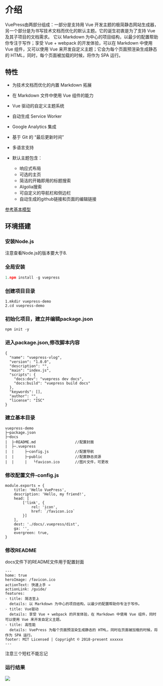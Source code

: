 # 介绍

VuePress由两部分组成：一部分是支持用 Vue 开发主题的极简静态网站生成器，另一个部分是为书写技术文档而优化的默认主题。它的诞生初衷是为了支持 Vue 及其子项目的文档需求。
 它以 Markdown 为中心的项目结构，以最少的配置帮助你专注于写作；享受 Vue + webpack 的开发体验，可以在 Markdown 中使用 Vue 组件，又可以使用 Vue 来开发自定义主题；它会为每个页面预渲染生成静态的 HTML，同时，每个页面被加载的时候，将作为 SPA 运行。

## 特性

*  为技术文档而优化的内置 Markdown 拓展

*  在 Markdown 文件中使用 Vue 组件的能力

*  Vue 驱动的自定义主题系统

* 自动生成 Service Worker

* Google Analytics 集成

* 基于 Git 的 “最后更新时间”

* 多语言支持

* 默认主题包含：
  *  响应式布局
  * 可选的主页
  * 简洁的开箱即用的标题搜索
  * Algolia搜索
  * 可自定义的导航栏和侧边栏
  * 自动生成的github链接和页面的编辑链接

[参考基本模型](https://vuepress.vuejs.org/)

## 环境搭建

### 安装Node.js

注意查看Node.js的版本要大于8.

### 全局安装

```c
1.npm install -g vuepress   
```

### 创建项目目录

```
1.mkdir vuepress-demo		
2.cd vuepress-demo			
```

### 初始化项目，建立并编辑package.json

```
npm init -y
```

### 进入package.json,修改脚本内容

```
{
  "name": "vuepress-vlog",
  "version": "1.0.0",
  "description": "",
  "main": "index.js",
  "scripts": {
    "docs:dev": "vuepress dev docs",
    "docs:build": "vuepress build docs"
  },
  "keywords": [],
  "author": "",
  "license": "ISC"
}
```

### 建立基本目录

```
vuepress-demo
├─package.json
├─docs
|  ├─README.md                  //配置封面
|  ├─.vuepress										
|  |     ├─config.js			//配置导航
|  |     ├─public				//配置静态资源
|  |     |   └favicon.ico		//图片文件，可更改
```

### 修改配置文件-config.js

```
module.exports = {
    title: 'Hello VuePress',
    description: 'Hello, my friend!',
    head: [
        ['link', {
            rel: 'icon',
            href: `/favicon.ico`
        }]
    ],
    dest: './docs/.vuepress/dist',
    ga: '',
    evergreen: true,
}
```

### 修改README

docs文件下的README文件用于配置封面

```
---
home: true
heroImage: /favicon.ico
actionText: 快速上手 →
actionLink: /guide/
features:
- title: 简洁至上
  details: 以 Markdown 为中心的项目结构，以最少的配置帮助你专注于写作。
- title: Vue驱动
  details: 享受 Vue + webpack 的开发体验，在 Markdown 中使用 Vue 组件，同时可以使用 Vue 来开发自定义主题。
- title: 高性能
  details: VuePress 为每个页面预渲染生成静态的 HTML，同时在页面被加载的时候，将作为 SPA 运行。
footer: MIT Licensed | Copyright © 2018-present xxxxxx
---
```

注意三个短杠不能忘记

### 运行结果

![](https://upload-images.jianshu.io/upload_images/13878898-dfb59b1bd0fbe464.png)

<Vssue />